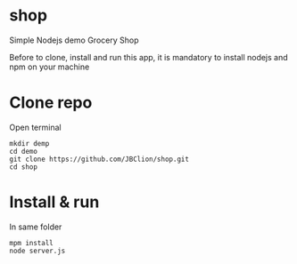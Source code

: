 # shop
Simple Nodejs demo Grocery Shop

Before to clone, install and run this app, it is mandatory to install nodejs and npm on your machine

# Clone repo
Open terminal

```
mkdir demp
cd demo
git clone https://github.com/JBClion/shop.git
cd shop
```

# Install & run
In same folder

```
mpm install
node server.js
```
